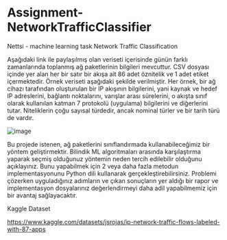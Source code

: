 # Assignment-NetworkTrafficClassifier
Nettsi - machine learning task Network Traffic Classification

Aşağıdaki link ile paylaşılmış olan veriseti içerisinde günün farklı zamanlarında toplanmış
ağ paketlerinin bilgileri mevcuttur. CSV dosyası içinde yer alan her bir satır bir akışa ait 86
adet öznitelik ve 1 adet etiket içermektedir. Örnek veriseti aşağıdaki şekilde verilmiştir.
Her örnek, bir ağ cihazı tarafından oluşturulan bir IP akışının bilgilerini, yani kaynak ve
hedef IP adreslerini, bağlantı noktalarını, varışlar arası sürelerini, o akışta sınıf olarak
kullanılan katman 7 protokolü (uygulama) bilgilerini ve diğerlerini tutar. Niteliklerin çoğu
sayısal türdedir, ancak nominal türler ve bir tarih türü de vardır.

![image](https://user-images.githubusercontent.com/26026592/170826987-8ebc97d8-7daa-4522-990a-a78e514221d1.png)

Bu projede istenen, ağ paketlerini sınıflandırmada kullanabileceğimiz bir yöntem
geliştirmektir. Bilindik ML algoritmaları arasında karşılaştırma yaparak seçmiş olduğunuz
yöntemin neden tercih edilebilir olduğunu açıklayınız. Bunu yapabilmek için 2 veya daha fazla
metodun implementasyonunu Python dili kullanarak gerçekleştirebilirsiniz. Problemi çözerken
uyguladığınız adımların ve çıkan sonuçların yer aldığı bir rapor ve implementasyon
dosyalarınız değerlendirmeyi daha adil yapabilmemiz için bir avantaj sağlayacaktır.


Kaggle Dataset

https://www.kaggle.com/datasets/jsrojas/ip-network-traffic-flows-labeled-with-87-apps
